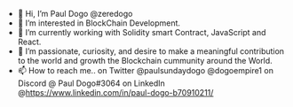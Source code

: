 - 👋 Hi, I’m Paul Dogo @zeredogo
- 👀 I’m interested in BlockChain Development.
- 🌱 I’m currently working with Solidity smart Contract, JavaScript and React.
- 💞️ I’m passionate, curiosity, and desire to make a meaningful contribution to the world and growth the Blockchain cummunity around the World.
- 📫 How to reach me.. on Twitter @paulsundaydogo @dogoempire1 on Discord @ Paul Dogo#3064 on LinkedIn @https://www.linkedin.com/in/paul-dogo-b70910211/

<!---
zeredogo/zeredogo is a ✨ special ✨ repository because its `README.md` (this file) appears on your GitHub profile.
You can click the Preview link to take a look at your changes.
--->
